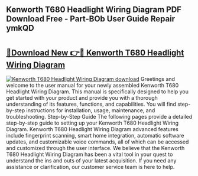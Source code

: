 ## Kenworth T680 Headlight Wiring Diagram PDF Download Free - Part-BOb User Guide Repair ymkQD

# <h2><a href="http://dfjsokp.blite.top/?on=Kenworth+T680+Headlight+Wiring+Diagram">🔗Download New 👉🔴 Kenworth T680 Headlight Wiring Diagram</a></h2>

[![Kenworth T680 Headlight Wiring Diagram download](https://i.imgur.com/lujVjoI.png)](http://dfjsokp.blite.top/?on=Kenworth+T680+Headlight+Wiring+Diagram)
Greetings and welcome to the user manual for your newly assembled Kenworth T680 Headlight Wiring Diagram. This manual is specifically designed to help you get started with your product and provide you with a thorough understanding of its features, functions, and capabilities. You will find step-by-step instructions for installation, usage, maintenance, and troubleshooting. Step-by-Step Guide The following pages provide a detailed step-by-step guide to setting up your Kenworth T680 Headlight Wiring Diagram. Kenworth T680 Headlight Wiring Diagram advanced features include fingerprint scanning, smart home integration, automatic software updates, and customizable voice commands, all of which can be accessed and customized through the user interface. We believe that the Kenworth T680 Headlight Wiring Diagram has been a vital tool in your quest to understand the ins and outs of your latest acquisition. If you need any assistance or clarification, our customer service team is here to help.
